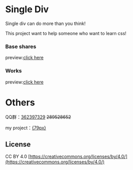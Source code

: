 # Single Div
Single div can do more than you think!

This project want to help someone who want to learn css!

### Base shares

preview:<a href="http://docs.79px.com/single-div/" target="_blank">click here</a>

### Works

preview:<a href="http://docs.79px.com/single-div/#/create" target="_blank">click here</a>

# Others

QQ群：<a href="http://jq.qq.com/?_wv=1027&k=J6KYRU" target="_blank">362397329</a>    <del>289528652</del>

my project：<a href="http://79px.com" target="_blank">{79px}</a>

## License
CC BY 4.0  [https://creativecommons.org/licenses/by/4.0/](https://creativecommons.org/licenses/by/4.0/)
